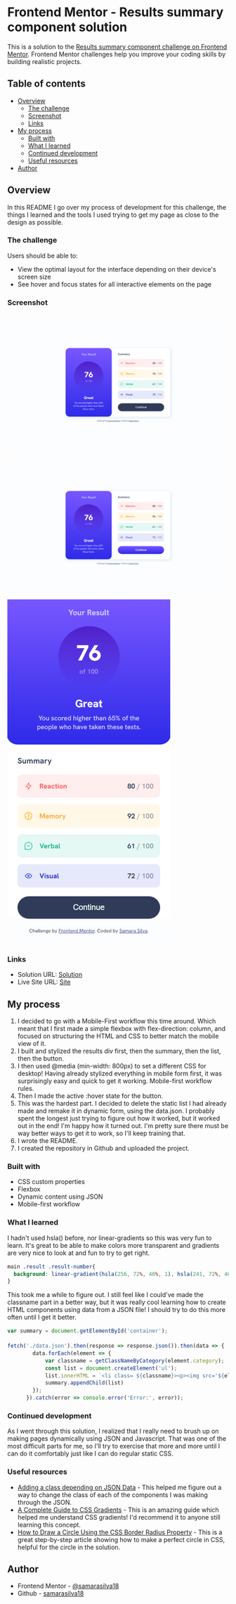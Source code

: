 # Frontend Mentor - Results summary component solution

This is a solution to the [Results summary component challenge on Frontend Mentor](https://www.frontendmentor.io/challenges/results-summary-component-CE_K6s0maV). Frontend Mentor challenges help you improve your coding skills by building realistic projects. 

## Table of contents

- [Overview](#overview)
  - [The challenge](#the-challenge)
  - [Screenshot](#screenshot)
  - [Links](#links)
- [My process](#my-process)
  - [Built with](#built-with)
  - [What I learned](#what-i-learned)
  - [Continued development](#continued-development)
  - [Useful resources](#useful-resources)
- [Author](#author)

## Overview

In this README I go over my process of development for this challenge, the things I learned and the tools I used trying to get my page as close to the design as possible.

### The challenge

Users should be able to:

- View the optimal layout for the interface depending on their device's screen size
- See hover and focus states for all interactive elements on the page

### Screenshot

![](./assets/images/screenshot.png)
![](./assets/images/screenshot-active.png)
![](./assets/images/screenshot-mobile.png)

### Links

- Solution URL: [Solution](https://www.frontendmentor.io/solutions/mobilefirst-solution-using-json-flexbox-and-css-variables-sFkg_jl_Jz)
- Live Site URL: [Site](https://samarasilva18.github.io/results-summary-component-main/)

## My process

1. I decided to go with a Mobile-First workflow this time around. Which meant that I first made a simple flexbox with flex-direction: column, and focused on structuring the HTML and CSS to better match the mobile view of it.
2. I built and stylized the results div first, then the summary, then the list, then the button.
3. I then used @media (min-width: 800px) to set a different CSS for desktop! Having already stylized everything in mobile form first, it was surprisingly easy and quick to get it working. Mobile-first workflow rules.
4. Then I made the active :hover state for the button.
5. This was the hardest part. I decided to delete the static list I had already made and remake it in dynamic form, using the data.json. I probably spent the longest just trying to figure out how it worked, but it worked out in the end! I'm happy how it turned out. I'm pretty sure there must be way better ways to get it to work, so I'll keep training that.
6. I wrote the README.
7. I created the repository in Github and uploaded the project.

### Built with

- CSS custom properties
- Flexbox
- Dynamic content using JSON
- Mobile-first workflow

### What I learned

I hadn't used hsla() before, nor linear-gradients so this was very fun to learn. It's great to be able to make colors more transparent and gradients are very nice to look at and fun to try to get right.
```css
main .result .result-number{
  background: linear-gradient(hsla(256, 72%, 46%, 1), hsla(241, 72%, 46%, 0));
}
```

This took me a while to figure out. I still feel like I could've made the classname part in a better way, but it was really cool learning how to create HTML components using data from a JSON file! I should try to do this more often until I get it better.

```js
var summary = document.getElementById('container');

fetch('./data.json').then(response => response.json()).then(data => {
        data.forEach(element => {
            var classname = getClassNameByCategory(element.category);
            const list = document.createElement('ul');
            list.innerHTML = `<li class= ${classname}><p><img src='${element.icon}' alt='icon'>${element.category}</p><span>${element.score}<a> / 100</span></a></span>`
            summary.appendChild(list)
        });
      }).catch(error => console.error('Error:', error));
```

### Continued development

As I went through this solution, I realized that I really need to brush up on making pages dynamically using JSON and Javascript. That was one of the most difficult parts for me, so I'll try to exercise that more and more until I can do it comfortably just like I can do regular static CSS. 

### Useful resources

- [Adding a class depending on JSON Data](https://stackoverflow.com/questions/41121631/add-class-depending-on-json-data) - This helped me figure out a way to change the class of each of the components I was making through the JSON.
- [A Complete Guide to CSS Gradients](https://css-tricks.com/a-complete-guide-to-css-gradients/) - This is an amazing guide which helped me understand CSS gradients! I'd recommend it to anyone still learning this concept.
- [How to Draw a Circle Using the CSS Border Radius Property](https://blog.hubspot.com/website/css-border-radius-circle) - This is a great step-by-step article showing how to make a perfect circle in CSS, helpful for the circle in the solution.

## Author

- Frontend Mentor - [@samarasilva18](https://www.frontendmentor.io/profile/samarasilva18)
- Github - [samarasilva18](https://github.com/samarasilva18)
